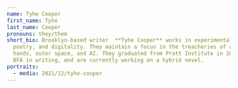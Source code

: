 ```yaml
---
name: Tyhe Cooper
first_name: Tyhe
last_name: Cooper
pronouns: they/them
short_bio: Brooklyn-based writer  **Tyhe Cooper** works in experimental prose,
  poetry, and digitality. They maintain a focus in the treacheries of autonomous
  hands, outer space, and AI. They graduated from Pratt Institute in 2021 with a
  BFA in writing, and are currently working on a hybrid novel.
portraits:
  - media: 2021/12/tyhe-cooper
---
```

